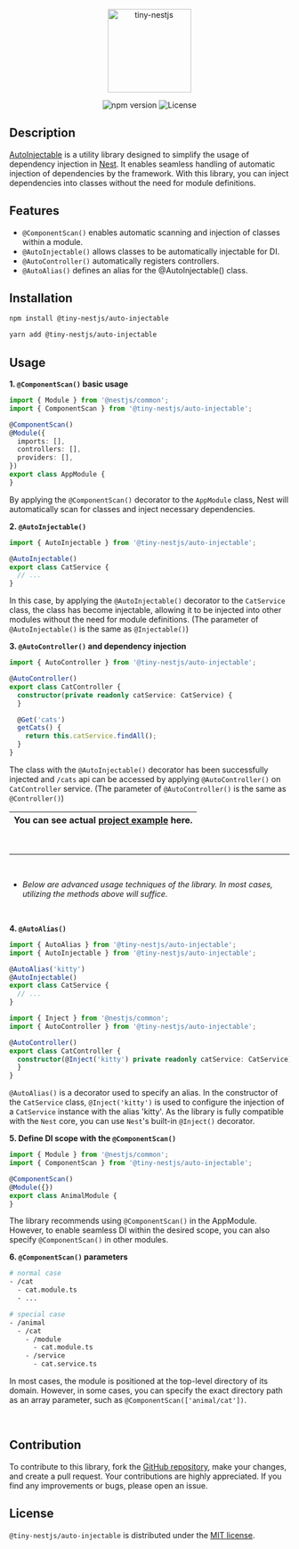 <p align="center">
  <img src="https://github.com/tiny-nestjs/auto-injectable/assets/81916648/6d197834-bbf4-4370-b681-952d32712716" alt="tiny-nestjs" width="150" height="150" />
</p>

<div align="center">
  <img src="https://img.shields.io/badge/npm-v0.3.1-blue" alt="npm version">
  <img src="https://img.shields.io/badge/license-MIT-green" alt="License">
</div>

## Description

[AutoInjectable](https://github.com/tiny-nestjs/auto-injectable) is a utility library designed to simplify the usage of
dependency injection
in [Nest](https://github.com/nestjs/nest). It enables seamless
handling of automatic injection of dependencies by the framework.
With this library, you can inject dependencies into classes without the need for module definitions.

## Features

- `@ComponentScan()` enables automatic scanning and injection of classes within a module.
- `@AutoInjectable()` allows classes to be automatically injectable for DI.
- `@AutoController()` automatically registers controllers.
- `@AutoAlias()` defines an alias for the @AutoInjectable() class.

## Installation

```bash
npm install @tiny-nestjs/auto-injectable
```

```bash
yarn add @tiny-nestjs/auto-injectable
```

## Usage

**1. `@ComponentScan()` basic usage**

```ts
import { Module } from '@nestjs/common';
import { ComponentScan } from '@tiny-nestjs/auto-injectable';

@ComponentScan()
@Module({
  imports: [],
  controllers: [],
  providers: [],
})
export class AppModule {
}
``` 

By applying the `@ComponentScan()` decorator to the `AppModule` class, Nest will automatically scan for classes and
inject necessary dependencies.

**2. `@AutoInjectable()`**

```ts
import { AutoInjectable } from '@tiny-nestjs/auto-injectable';

@AutoInjectable()
export class CatService {
  // ...
}
```

In this case, by applying the `@AutoInjectable()` decorator to the `CatService` class, the class has become injectable,
allowing it to be injected into other modules without the need for module definitions. (The parameter
of `@AutoInjectable()` is the same as `@Injectable()`)

**3. `@AutoController()` and dependency injection**

```ts
import { AutoController } from '@tiny-nestjs/auto-injectable';

@AutoController()
export class CatController {
  constructor(private readonly catService: CatService) {
  }

  @Get('cats')
  getCats() {
    return this.catService.findAll();
  }
}
```

The class with the `@AutoInjectable()` decorator has been successfully injected and `/cats` api can be accessed by
applying `@AutoController()` on `CatController` service. (The parameter of `@AutoController()` is the same
as `@Controller()`)

| You can see actual [project example](https://github.com/tiny-nestjs/auto-injectable-example) here. |
|----------------------------------------------------------------------------------------------------|

<br>

---

<br>

- _Below are advanced usage techniques of the library. In most cases, utilizing the methods above will suffice._

<br>

**4. `@AutoAlias()`**

```ts
import { AutoAlias } from '@tiny-nestjs/auto-injectable';
import { AutoInjectable } from '@tiny-nestjs/auto-injectable';

@AutoAlias('kitty')
@AutoInjectable()
export class CatService {
  // ...
}
```

```ts
import { Inject } from '@nestjs/common';
import { AutoController } from '@tiny-nestjs/auto-injectable';

@AutoController()
export class CatController {
  constructor(@Inject('kitty') private readonly catService: CatService) {
  }
}
```

`@AutoAlias()` is a decorator used to specify an alias. In the constructor of the `CatService` class, `@Inject('kitty')`
is used to configure the injection of a `CatService` instance with the alias 'kitty'.
As the library is fully compatible with the `Nest` core, you can use `Nest`'s built-in `@Inject()` decorator.

**5. Define DI scope with the `@ComponentScan()`**

```ts
import { Module } from '@nestjs/common';
import { ComponentScan } from '@tiny-nestjs/auto-injectable';

@ComponentScan()
@Module({})
export class AnimalModule {
}
``` 

The library recommends using `@ComponentScan()` in the AppModule. However, to enable seamless DI within the desired
scope, you can also specify `@ComponentScan()` in other modules.

**6. `@ComponentScan()` parameters**

```bash
# normal case
- /cat
  - cat.module.ts
  - ...
```

```bash
# special case
- /animal
  - /cat
    - /module
      - cat.module.ts
    - /service
      - cat.service.ts
```

In most cases, the module is positioned at the top-level directory of its domain. However, in some cases, you can
specify the exact directory path as an array parameter, such as `@ComponentScan(['animal/cat'])`.

<br>

## Contribution

To contribute to this library, fork the [GitHub repository](https://github.com/tiny-nestjs/auto-injectable), make your
changes, and create a pull request. Your
contributions are highly appreciated. If you find any improvements or bugs, please open an issue.

## License

`@tiny-nestjs/auto-injectable` is distributed under
the [MIT license](https://github.com/tiny-nestjs/auto-injectable/blob/main/LICENSE).